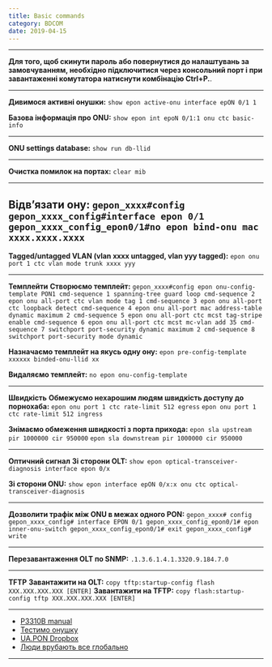 ```yaml
---
title: Basic commands
category: BDCOM
date: 2019-04-15
---
```


-----

**Для того, щоб скинути пароль або повернутися до налаштувань за замовчуванням, необхідно підключитися через консольний порт і при завантаженні комутатора натиснути комбінацію Ctrl+P.**.

-----

**Дивимося активні онушки:**
`show epon active-onu interface epON 0/1 1`

**Базова інформація про ONU:**
`show epon int epoN 0/1:1 onu ctc basic-info`

-----

**ONU settings database:**
`show run db-llid`

-----

**Очистка помилок на портах:**
`clear mib`

-----

**Відв’язати ону:**
`gepon_xxxx#config`
`gepon_xxxx_config#interface epon 0/1`
`gepon_xxxx_config_epon0/1#no epon bind-onu mac xxxx.xxxx.xxxx`
-----

**Tagged/untagged VLAN (vlan xxxx untagged, vlan yyy tagged):**
`epon onu port 1 ctc vlan mode trunk xxxx yyy`

-----

**Темплейти**
**Створюємо темплейт:**
`gepon_xxxx#config
epon onu-config-template PON1
 cmd-sequence 1 spanning-tree guard loop
 cmd-sequence 2 epon onu all-port ctc vlan mode tag 1
 cmd-sequence 3 epon onu all-port ctc loopback detect
 cmd-sequence 4 epon onu all-port mac address-table dynamic maximum 2
 cmd-sequence 5 epon onu all-port ctc mcst tag-stripe enable
 cmd-sequence 6 epon onu all-port ctc mcst mc-vlan add 35
 cmd-sequence 7 switchport port-security dynamic maximum 2
 cmd-sequence 8 switchport port-security mode dynamic`

**Назначаємо темплейт на якусь одну ону:**
`epon pre-config-template xxxxxx binded-onu-llid xx`

**Видаляємо темплейт:**
`no epon onu-config-template`

-----

**Швидкість**
**Обмежуємо нехарошим людям швидкість доступу до порнохаба:**
`epon onu port 1 ctc rate-limit 512 egress`
`epon onu port 1 ctc rate-limit 512 ingress`

**Знімаємо обмеження швидкості з порта прихода:**
`epon sla upstream pir 1000000 cir 950000`
`epon sla downstream pir 1000000 cir 950000`

-----

**Оптичний сигнал**
**Зі сторони OLT:**
`show epon optical-transceiver-diagnosis interface epon 0/x`

**Зі сторони ONU:**
`show epon interface epON 0/x:x onu ctc optical-transceiver-diagnosis`

-----

**Дозволити трафік між ONU в межах одного PON:**
`gepon_xxxx# config
gepon_xxxx_config# interface EPON 0/1
gepon_xxxx_config_epon0/1# epon inner-onu-switch
gepon_xxxx_config_epon0/1# exit
gepon_xxxx_config# write`

-----

**Перезавантаження OLT по SNMP:**
`.1.3.6.1.4.1.3320.9.184.7.0`

-----

**TFTP**
**Завантажити на OLT:**
`copy tftp:startup-config flash XXX.XXX.XXX.XXX [ENTER]`
**Завантажити на TFTP:**
`copy flash:startup-config tftp XXX.XXX.XXX.XXX [ENTER]`

-----

* [P3310B manual](/assets/pdf/bdcom/p3310b-manual-rus.pdf)
* <a href="http://incosoft.ua/novosti/test-of-compatibility-onu-fora-na-1001c-with-olt-bdcom-p3310b.html">Тестимо онушку</a>
* <a title="Пишуть люди" href="https://www.dropbox.com/sh/xwbmgzj2y26mstv/AAA9r-WYHVT0e8FKKwhVFfV_a?dl=0" target="_blank" rel="noopener">UA.PON Dropbox</a>
* <a title="Пишуть люди" href="http://linuxsnippets.net/ru/snippet/%D0%B7%D0%B0%D0%BC%D0%B5%D1%82%D0%BA%D0%B8-%D0%BF%D0%BE-gpongepon-%D0%BD%D0%B0-%D0%BF%D1%80%D0%B8%D0%BC%D0%B5%D1%80%D0%B5-olt-bdcom-p3310b" target="_blank" rel="noopener">Люди врубають все глобально</a>

-----